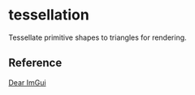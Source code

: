 # tessellation

Tessellate primitive shapes to triangles for rendering.

## Reference

[Dear ImGui](https://github.com/ocornut/imgui)